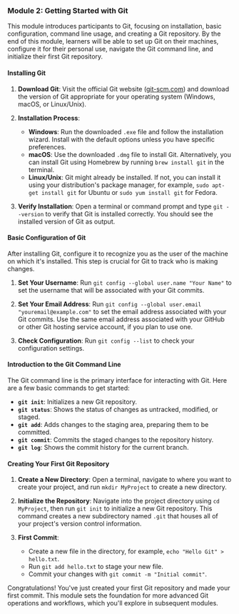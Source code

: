 ### Module 2: Getting Started with Git

This module introduces participants to Git, focusing on installation, basic configuration, command line usage, and creating a Git repository. By the end of this module, learners will be able to set up Git on their machines, configure it for their personal use, navigate the Git command line, and initialize their first Git repository.

#### Installing Git

1. **Download Git**: Visit the official Git website ([git-scm.com](https://git-scm.com/)) and download the version of Git appropriate for your operating system (Windows, macOS, or Linux/Unix).

2. **Installation Process**:
   - **Windows**: Run the downloaded `.exe` file and follow the installation wizard. Install with the default options unless you have specific preferences.
   - **macOS**: Use the downloaded `.dmg` file to install Git. Alternatively, you can install Git using Homebrew by running `brew install git` in the terminal.
   - **Linux/Unix**: Git might already be installed. If not, you can install it using your distribution's package manager, for example, `sudo apt-get install git` for Ubuntu or `sudo yum install git` for Fedora.

3. **Verify Installation**: Open a terminal or command prompt and type `git --version` to verify that Git is installed correctly. You should see the installed version of Git as output.

#### Basic Configuration of Git

After installing Git, configure it to recognize you as the user of the machine on which it's installed. This step is crucial for Git to track who is making changes.

1. **Set Your Username**: Run `git config --global user.name "Your Name"` to set the username that will be associated with your Git commits.

2. **Set Your Email Address**: Run `git config --global user.email "youremail@example.com"` to set the email address associated with your Git commits. Use the same email address associated with your GitHub or other Git hosting service account, if you plan to use one.

3. **Check Configuration**: Run `git config --list` to check your configuration settings.

#### Introduction to the Git Command Line

The Git command line is the primary interface for interacting with Git. Here are a few basic commands to get started:

- **`git init`**: Initializes a new Git repository.
- **`git status`**: Shows the status of changes as untracked, modified, or staged.
- **`git add`**: Adds changes to the staging area, preparing them to be committed.
- **`git commit`**: Commits the staged changes to the repository history.
- **`git log`**: Shows the commit history for the current branch.

#### Creating Your First Git Repository

1. **Create a New Directory**: Open a terminal, navigate to where you want to create your project, and run `mkdir MyProject` to create a new directory.

2. **Initialize the Repository**: Navigate into the project directory using `cd MyProject`, then run `git init` to initialize a new Git repository. This command creates a new subdirectory named `.git` that houses all of your project's version control information.

3. **First Commit**:
   - Create a new file in the directory, for example, `echo "Hello Git" > hello.txt`.
   - Run `git add hello.txt` to stage your new file.
   - Commit your changes with `git commit -m "Initial commit"`.

Congratulations! You've just created your first Git repository and made your first commit. This module sets the foundation for more advanced Git operations and workflows, which you'll explore in subsequent modules.
